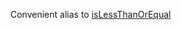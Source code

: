 Convenient alias to <a href="#!/api/Ext.Version-method-isLessThanOrEqual" rel="Ext.Version-method-isLessThanOrEqual" class="docClass">isLessThanOrEqual</a>
